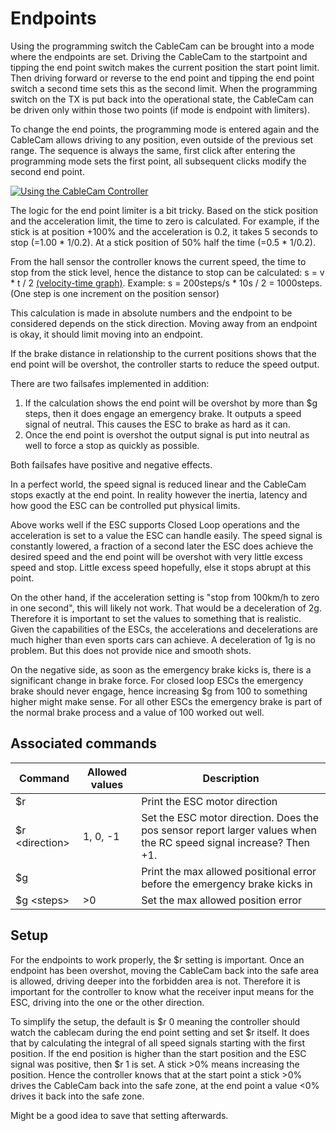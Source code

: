 # Endpoints

Using the programming switch the CableCam can be brought into a mode where the endpoints are set. Driving the CableCam to the startpoint and tipping the end point switch makes the current position the start point limit. Then driving forward or reverse to the end point and tipping the end point switch a second time sets this as the second limit. 
When the programming switch on the TX is put back into the operational state, the CableCam can be driven only within those two points (if mode is endpoint with limiters).

To change the end points, the programming mode is entered again and the CableCam allows driving to any position, even outside of the previous set range. The sequence is always the same, first click after entering the programming mode sets the first point, all subsequent clicks modify the second end point.

[![Using the CableCam Controller](../_images/Using_the_CableCam_Controller_YouTube_Video.jpg)](https://youtu.be/ohzvkKzsO8Q "Using the CableCam Controller")



The logic for the end point limiter is a bit tricky. 
Based on the stick position and the acceleration limit, the time to zero is calculated. For example, if the stick is at position +100% and the acceleration is 0.2, it takes 5 seconds to stop (=1.00 * 1/0.2). At a stick position of 50% half the time (=0.5 * 1/0.2). 

From the hall sensor the controller knows the current speed, the time to stop from the stick level, hence the distance to stop can be calculated: s = v * t / 2 [(velocity-time graph)](http://www.bbc.co.uk/education/guides/z3bqtfr/revision/5). Example: s = 200steps/s * 10s / 2 = 1000steps. (One step is one increment on the position sensor)

This calculation is made in absolute numbers and the endpoint to be considered depends on the stick direction. Moving away from an endpoint is okay, it should limit moving into an endpoint.

If the brake distance in relationship to the current positions shows that the end point will be overshot, the controller starts to reduce the speed output.

There are two failsafes implemented in addition:

1. If the calculation shows the end point will be overshot by more than \$g steps, then it does engage an emergency brake. It outputs a speed signal of neutral. This causes the ESC to brake as hard as it can.
2. Once the end point is overshot the output signal is put into neutral as well to force a stop as quickly as possible.

Both failsafes have positive and negative effects.

In a perfect world, the speed signal is reduced linear and the CableCam stops exactly at the end point. In reality however the inertia, latency and how good the ESC can be controlled put physical limits.

Above works well if the ESC supports Closed Loop operations and the acceleration is set to a value the ESC can handle easily. The speed signal is constantly lowered, a fraction of a second later the ESC does achieve the desired speed and the end point will be overshot with very little excess speed and stop. Little excess speed hopefully, else it stops abrupt at this point.

On the other hand, if the acceleration setting is "stop from 100km/h to zero in one second", this will likely not work. That would be a deceleration of 2g. Therefore it is important to set the values to something that is realistic. Given the capabilities of the ESCs, the accelerations and decelerations are much higher than even sports cars can achieve. A deceleration of 1g is no problem. But this does not provide nice and smooth shots.

On the negative side, as soon as the emergency brake kicks is, there is a significant change in brake force. For closed loop ESCs the emergency brake should never engage, hence increasing \$g from 100 to something higher might make sense. For all other ESCs the emergency brake is part of the normal brake process and a value of 100 worked out well.

## Associated commands

| Command           | Allowed values | Description                                                  |
| ----------------- | -------------- | ------------------------------------------------------------ |
| \$r               |                | Print the ESC motor direction                                |
| \$r \<direction\> | 1, 0, -1       | Set the ESC motor direction. Does the pos sensor report larger values when the RC speed signal increase? Then +1. |
| \$g               |                | Print the max allowed positional error before the emergency brake kicks in |
| \$g \<steps\>     | \>0            | Set the max allowed position error                           |



## Setup

For the endpoints to work properly, the \$r setting is important. Once an endpoint has been overshot, moving the CableCam back into the safe area is allowed, driving deeper into the forbidden area is not. Therefore it is important for the controller to know what the receiver input means for the ESC, driving into the one or the other direction.

To simplify the setup, the default is \$r 0 meaning the controller should watch the cablecam during the end point setting and set \$r itself. It does that by calculating the integral of all speed signals starting with the first position. If the end position is higher than the start position and the ESC signal was positive, then \$r 1 is set. A stick >0% means increasing the position. Hence the controller knows that at the start point a stick >0% drives the CableCam back into the safe zone, at the end point a value <0% drives it back into the safe zone.

Might be a good idea to save that setting afterwards.